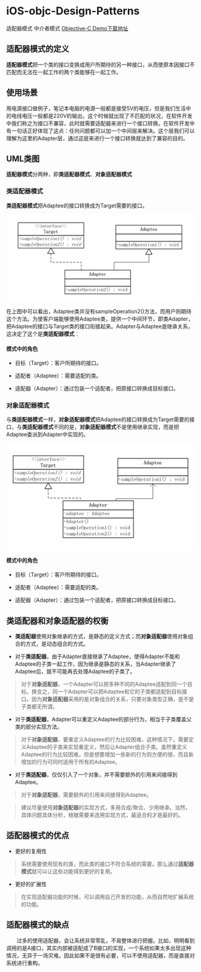 # iOS-objc-Design-Patterns
适配器模式 中介者模式
[Objective-C Demo下载地址](https://github.com/Sovsar/iOS-objc-Adapter)
## 适配器模式的定义

**适配器模式**把一个类的接口变换成用户所期待的另一种接口，从而使原本因接口不匹配而无法在一起工作的两个类能够在一起工作。

## 使用场景

用电源接口做例子，笔记本电脑的电源一般都是接受5V的电压，但是我们生活中的电线电压一般都是220V的输出。这个时候就出现了不匹配的状况，在软件开发中我们称之为接口不兼容，此时就需要适配器来进行一个接口转换。在软件开发中有一句话正好体现了这点：任何问题都可以加一个中间层来解决。这个层我们可以理解为这里的Adapter层，通过这层来进行一个接口转换就达到了兼容的目的。

## UML类图

**适配器模式**分两种，即**类适配器模式**、**对象适配器模式**

### 类适配器模式
**类适配器模式**把Adaptee的接口转换成为Target需要的接口。

![类适配器UML](./ClassAdapterUML.jpg)

在上图中可以看出，Adaptee类并没有sampleOperation2()方法，而用户则期待这个方法。为使客户端能够使用Adaptee类，提供一个中间环节，即类Adapter，把Adaptee的接口与Target类的接口衔接起来。Adapter与Adaptee是继承关系，这决定了这个是**类适配器模式**：
#### 模式中的角色
* 目标（Target）：客户所期待的接口。

* 适配者（Adaptee）：需要适配的类。

* 适配器（Adapter）：通过包装一个适配者，把原接口转换成目标接口。

### 对象适配器模式
与**类适配器模式**一样，**对象适配器模式**把Adaptee的接口转换成为Target需要的接口，与**类适配器模式**不同的是，**对象适配器模式**不是使用继承实现，而是把Adaptee委派到Adapter中实现的。

![对象适配器UML](./ObjectAdapterUML.jpg)

#### 模式中的角色
* 目标（Target）：客户所期待的接口。

* 适配者（Adaptee）：需要适配的类。

* 适配器（Adapter）：通过包装一个适配者，把原接口转换成目标接口。

## 类适配器和对象适配器的权衡

* **类适配器**使用对象继承的方式，是静态的定义方式；而**对象适配器**使用对象组合的方式，是动态组合的方式。

* 对于**类适配器**，由于Adapter直接继承了Adaptee，使得Adapter不能和Adaptee的子类一起工作，因为继承是静态的关系，当Adapter继承了Adaptee后，就不可能再去处理Adaptee的子类了。

>对于**对象适配器**，一个Adapter可以把多种不同的Adaptee适配到同一个目标。换言之，同一个Adapter可以把Adaptee和它的子类都适配到目标接口。因为**对象适配器**采用的是对象组合的关系，只要对象类型正确，是不是子类都无所谓。

* 对于**类适配器**，Adapter可以重定义Adaptee的部分行为，相当于子类覆盖父类的部分实现方法。

>对于**对象适配器**，要重定义Adaptee的行为比较困难，这种情况下，需要定义Adaptee的子类来实现重定义，然后让Adapter组合子类。虽然重定义Adaptee的行为比较困难，但是想要增加一些新的行为则方便的很，而且新增加的行为可同时适用于所有的Adaptee。

* 对于**类适配器**，仅仅引入了一个对象，并不需要额外的引用来间接得到Adaptee。

>对于**对象适配器**，需要额外的引用来间接得到Adaptee。

>建议尽量使用**对象适配器**的实现方式，多用合成/聚合、少用继承。当然，具体问题具体分析，根据需要来选用实现方式，最适合的才是最好的。

## 适配器模式的优点
* 更好的复用性

>系统需要使用现有的类，而此类的接口不符合系统的需要。那么通过**适配器模式**就可以让这些功能得到更好的复用。

* 更好的扩展性

>在实现适配器功能的时候，可以调用自己开发的功能，从而自然地扩展系统的功能。

## 适配器模式的缺点
　　过多的使用适配器，会让系统非常零乱，不易整体进行把握。比如，明明看到调用的是A接口，其实内部被适配成了B接口的实现，一个系统如果太多出现这种情况，无异于一场灾难。因此如果不是很有必要，可以不使用适配器，而是直接对系统进行重构。
